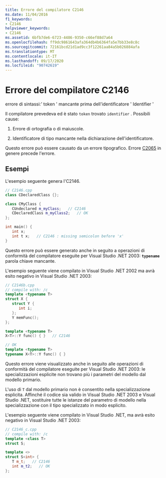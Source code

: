 ```yaml
---
title: Errore del compilatore C2146
ms.date: 11/04/2016
f1_keywords:
- C2146
helpviewer_keywords:
- C2146
ms.assetid: 6bfb7de6-6723-4486-9350-c66ef88d7a64
ms.openlocfilehash: ff9dc9861643afa364db4b6364fa5e7bb33e8c8c
ms.sourcegitcommit: 72161bcd21d1ad9cc3f12261aa84a5b026884afa
ms.translationtype: MT
ms.contentlocale: it-IT
ms.lasthandoff: 09/17/2020
ms.locfileid: "90742619"
---
```

# <a name="compiler-error-c2146"></a>Errore del compilatore C2146

errore di sintassi:' token ' mancante prima dell'identificatore ' Identifier '

Il compilatore prevedeva ed è stato `token` trovato `identifier` .  Possibili cause:

1. Errore di ortografia o di maiuscole.

1. Identificatore di tipo mancante nella dichiarazione dell'identificatore.

Questo errore può essere causato da un errore tipografico. Errore [C2065](../../error-messages/compiler-errors-1/compiler-error-c2065.md) in genere precede l'errore.

## <a name="examples"></a>Esempi

L'esempio seguente genera l'C2146.

```cpp
// C2146.cpp
class CDeclaredClass {};

class CMyClass {
   CUndeclared m_myClass;   // C2146
   CDeclaredClass m_myClass2;   // OK
};

int main() {
   int x;
   int t x;   // C2146 : missing semicolon before 'x'
}
```

Questo errore può essere generato anche in seguito a operazioni di conformità del compilatore eseguite per Visual Studio .NET 2003: **`typename`** parola chiave mancante.

L'esempio seguente viene compilato in Visual Studio .NET 2002 ma avrà esito negativo in Visual Studio .NET 2003:

```cpp
// C2146b.cpp
// compile with: /c
template <typename T>
struct X {
   struct Y {
      int i;
   };
   Y memFunc();
};

template <typename T>
X<T>::Y func() { }   // C2146

// OK
template <typename T>
typename X<T>::Y func() { }
```

Questo errore viene visualizzato anche in seguito alle operazioni di conformità del compilatore eseguite per Visual Studio .NET 2003: le specializzazioni esplicite non trovano più i parametri del modello dal modello primario.

L'uso di `T` dal modello primario non è consentito nella specializzazione esplicita. Affinché il codice sia valido in Visual Studio .NET 2003 e Visual Studio .NET, sostituire tutte le istanze del parametro di modello nella specializzazione con il tipo specializzato in modo esplicito.

L'esempio seguente viene compilato in Visual Studio .NET, ma avrà esito negativo in Visual Studio .NET 2003:

```cpp
// C2146_c.cpp
// compile with: /c
template <class T>
struct S;

template <>
struct S<int> {
   T m_t;   // C2146
   int m_t2;   // OK
};
```
